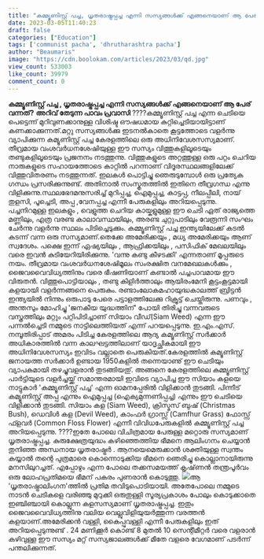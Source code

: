 ```yaml
---
title: "കമ്മ്യൂണിസ്റ്റ് പച്ച, ധൃതരാഷ്ട്രപ്പച്ച എന്നി സസ്യങ്ങൾക്ക് എങ്ങനെയാണ് ആ പേര് വന്നത് ?"
date: 2023-03-05T11:40:23
draft: false
categories: ["Education"]
tags: ['communist pacha', 'dhrutharashtra pacha']
author: "Beaumaris"
image: "https://cdn.boolokam.com/articles/2023/03/qd.jpg"
view_count: 533003
like_count: 39979
comment_count: 0
---
```


**കമ്മ്യൂണിസ്റ്റ് പച്ച , ധൃതരാഷ്ട്രപ്പച്ച എന്നി സസ്യങ്ങൾക്ക് എങ്ങനെയാണ് ആ പേര് വന്നത്?** **അറിവ് തേടുന്ന പാവം പ്രവാസി** ????കമ്മ്യൂണിസ്റ്റ് പച്ച എന്ന ചെടിയെ പെട്ടെന്ന് മുറിവുണക്കാനുള്ള വിശിഷ്ട ഔഷധമായ കുറ്റിച്ചെടിയായിട്ടാണ് കണക്കാക്കുന്നത്.മറ്റു സസ്യങ്ങൾക്കു ഇടനൽകാതെ കൂട്ടത്തോടെ വളർന്നു വ്യാപിക്കുന്ന കമ്യൂണിസ്റ്റ് പച്ച കേരളത്തിലെ ഒരു അധിനിവേശസസ്യമാണ്. തീവ്രമായ വംശവർധനശേഷിയുള്ള ഈ സസ്യം വിത്തുകളിലൂടെയും തണ്ടുകളിലൂടെയും പ്രജനനം നടത്തുന്നു. വിത്തുകളുടെ അറ്റത്തുള്ള ഒരു പറ്റം ചെറിയ നാരുകളുടെ സഹായത്തോടെ കാറ്റിൽ പറന്നാണ് വിദൂരസ്ഥലങ്ങളിലേക്ക് വിത്തുവിതരണം നടത്തുന്നത്. ഇലകൾ പൊട്ടിച്ചു ഞെരുടുമ്പോൾ ഒരു പ്രത്യേക ഗന്ധം പ്രസരിക്കുന്നുണ്ട്. അതിനാൽ സംസ്കൃതത്തിൽ ഇതിനെ തീവ്രഗന്ധ എന്നു വിളിക്കുന്നു.സ്ഥലഭേദമനുസരിച്ച് മുറിപ്പച്ച, ഐമുപ്പച്ച, കാട്ടപ്പ, നീലപ്പീലി, നായ് തുളസി, പൂച്ചെടി, അപ്പ ,വേനപ്പച്ച എന്നീ പേരുകളിലും അറിയപ്പെടുന്നു. പച്ചനിറമുള്ള ഇലകളും , വെളുത്ത ചെറിയ കായ്കളുമുള്ള ഈ ചെടി ഏത് രാജ്യത്തെ മണ്ണിലും, എത്ര വരണ്ട കാലാവസ്ഥയിലും, അരണ്ട ചുറ്റുപാടിലും വേരൂന്നി സംഘം ചേർന്നു വളർന്നു സ്ഥലം പിടിച്ചെടുക്കും. കമ്മ്യൂണിസ്റ്റ് പച്ച ഇന്ത്യയിലേക്ക് കടൽ കടന്ന്‌ വന്ന ഒരു സസ്യമാണ്.തെക്കേ അമേരിക്കയും , മധ്യ അമേരിക്കയും ആണ് സ്വദേശം. പക്ഷെ ഇന്ന് ഏഷ്യയിലും , ആഫ്രിക്കയിലും , പസിഫിക് മേഖലയിലും വരെ ഇവൻ കുടിയേറിയിരിക്കുന്നു. 'വന്നു കണ്ടു കീഴടക്കി' എന്നതാണ് മൂപ്പരുടെ നയം. തീവ്രമായ വംശവർധനശേഷിമൂലം സംരക്ഷിത വനമേഖലകൾക്കും , ജൈവവൈവിധ്യത്തിനും വരെ ഭീഷണിയാണ് കണ്ടാൽ പച്ചപാവമായ ഈ വിരുതൻ. വിത്തുപൊട്ടിയാലും , തണ്ടു കിളിർത്താലും ആയിരംമേനി കൂട്ടംകൂട്ടമായി കളയായി വളർന്നങ്ങനെ പെരുകും. രണ്ടാംലോകമഹായുദ്ധകാലത്ത് ബ്രിട്ടൻ ഇന്ത്യയിൽ നിന്നും ഒരുപാടു പേരെ പട്ടാളത്തിലേക്കു റിക്രൂട്ട് ചെയ്തിരുന്നു. പണവും , അന്തസും മോഹിച്ചു 'ജനകീയ യുദ്ധത്തിന്' പോയി തിരിച്ചു വന്നവരുടെ വസ്ത്രത്തിലും മറ്റും പറ്റിപിടിച്ചാണ് സിയാം വീഡ്(Siam Weed) എന്ന ഈ പന്നൽച്ചെടി നമ്മുടെ നാട്ടിലെത്തിയത് എന്ന് പറയപ്പെടുന്നു. ഇ.എം.എസ്. നമ്പൂതിരിപ്പാട് അമരം പിടിച്ച കേരളത്തിലെ ആദ്യ കമ്യൂണിസ്റ്റ് സർക്കാർ അധികാരത്തിൽ വന്ന കാലഘട്ടത്തിലാണ് യാദൃച്ഛികമായി ഈ അധിനിവേശസസ്യം ഇവിടം വല്ലാതെ പെരുകിയത്.കേരളത്തിൽ കമ്യൂണിസ്റ്റ് ജനായത്ത സർക്കാർ ഉണ്ടായ 1950കളിൽ തന്നെയാണു് ഈ ചെടിയും വ്യാപകമായി തഴച്ചുവളരാൻ തുടങ്ങിയതു്. അങ്ങനെ കേരളത്തിലെ കമ്മ്യൂണിസ്റ്റ് പാർട്ടിയുടെ വളർച്ചയ്ക്ക് സമാന്തരമായി ഇവിടെ വ്യാപിച്ച ഈ സിയാം കളയെ നാട്ടുകാർ 'കമ്മ്യൂണിസ്റ്റ് പച്ച' എന്ന ഓമനപ്പേരിൽ വിളിക്കാൻ തുടങ്ങി. പിന്നീട് കമ്യൂണിസ്റ്റ് അപ്പ എന്നും ഐമുപ്പച്ച (ഐക്യമുന്നണിപ്പച്ച) എന്നും ഈ ചെടിയെ വിളിക്കാൻ തുടങ്ങി. സിയാം കള (Siam Weed), ക്രിസ്മസ് ബുഷ് (Christmas Bush), ഡെവിൾ കള (Devil Weed), കാംഫർ ഗ്രാസ്സ് (Camfhur Grass) ഫോസ്സ് ഫ്ളവർ (Common Floss Flower) എന്നീ വിവിധപേരുകളിൽ കമ്മ്യൂണിസ്റ്റ് പച്ച അറിയപ്പെടുന്നു. ????ഇതേ പോലെ വിചിത്രമായ പേരുള്ള മറ്റൊരു സസ്യമാണ് ധൃതരാഷ്ട്രപ്പച്ച. കുരുക്ഷേത്രയുദ്ധം കഴിഞ്ഞെത്തിയ ഭീമനെ ആലിംഗനം ചെയ്യാൻ തുനിഞ്ഞ അന്ധനായ ധൃതരാഷ്ട്രർ . ആനയെമെരുക്കാൻ ശക്തിയുള്ള സ്വന്തം കയ്യാൽ തന്റെ പുത്രമാരെ കൊന്നൊടുക്കിയ ഭീമനെ ഞെരിച്ചു കൊല്ലാനായിരുന്നു മനസിലുറച്ചത്. എപ്പോഴും എന്ന പോലെ തക്കസമയത്ത് കൃഷ്‌ണൻ തന്ത്രപൂർവം ഒരു ലോഹപ്രതിമയെ ഭീമന് പകരം പുണരാൻ കൊടുത്തു. ![](https://cdn.boolokam.com/articles/2023/03/dwwww-1024x802.jpg)ആ 'ധൃതരാഷ്ട്രാലിംഗന'ത്തിൽ പ്രതിമ തവിടുപൊടിയായി. അതേപോലെ നമ്മുടെ നാടൻ ചെടികളെ വരിഞ്ഞു മുറുക്കി ഒരുതുള്ളി സൂര്യപ്രകാശം പോലും കൊടുക്കാതെ ഇഞ്ചിഞ്ചായി കൊല്ലുന്ന കളസസ്യമാണ് ധൃതരാഷ്ട്രപ്പച്ച. ഇതും ജൈവവൈവിധ്യത്തിനു വലിയ വെല്ലുവിളിയുയർത്തുന്ന വരത്തൻ കളയാണ്.അമേരിക്കൻ വള്ളി, കൈപ്പുവള്ളി എന്നീ പേരുകളിലും ഇത് അറിയപ്പെടുന്നുണ്ട് . 24 മണിക്കൂർ കൊണ്ട് 8 മുതൽ 10 സെന്റീമീറ്റർ വരെ വളരാൻ കഴിവുള്ള ഈ സസ്യം മറ്റ് സസ്യജാലങ്ങൾക്ക് മീതേ വളരെ വേഗമാണ് പടർന്ന് പന്തലിക്കുന്നത്. &nbsp;
